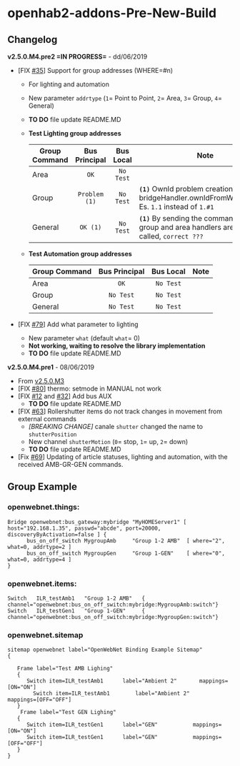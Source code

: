 # openhab2-addons-Pre-New-Build

## Changelog

**v2.5.0.M4.pre2 =IN PROGRESS=** - dd/06/2019

- [FIX [#35](https://github.com/mvalla/openhab2-addons/issues/35)] Support for group addresses (WHERE=#n)
   - For lighting and automation
   - New parameter `addrtype` (`1`= Point to Point, `2`= Area, `3`= Group, `4`= General)
   - **TO DO** file update README.MD
   
   - **Test Lighting group addresses**

     | Group Command | Bus Principal    | Bus Local      | Note                             | 
     | ------------- | :--------------: | :------------: | -------------------------------- |
     | Area          | `OK`             | `No Test`      |                                  |
     | Group         | `Problem (1)`  | `No Test`      | **`(1)`** OwnId problem creation, see bridgeHandler.ownIdFromWhoWhere(). Es. `1.1` instead of `1.#1`       |
     | General       | `OK (1)`       | `No Test`      | **`(1)`** By sending the command, the group and area handlers are also called, `correct ???`                                  |

   - **Test Automation group addresses**

     | Group Command | Bus Principal    | Bus Local      | Note                             | 
     | ------------- | :--------------: | :------------: | -------------------------------- |
     | Area          | `OK`             | `No Test`      |                                  |
     | Group         | `No Test`        | `No Test`      |                                  |
     | General       | `No Test`        | `No Test`      |                                  |

- [FIX [#79](https://github.com/mvalla/openhab2-addons/issues/79)] Add what parameter to lighting
   - New parameter `what` (default `what`= 0)  
   - **Not working, waiting to resolve the library implementation**
   - **TO DO** file update README.MD

**v2.5.0.M4.pre1** - 08/06/2019

- From [v2.5.0.M3](https://github.com/mvalla/openhab2-addons/blob/openwebnet/bundles/org.openhab.binding.openwebnet/README_beta.md#changelog)
- [FIX [#80](https://github.com/mvalla/openhab2-addons/issues/80)] thermo: setmode in MANUAL not work
- [FIX [#12](https://github.com/mvalla/openhab2-addons/issues/12) and [#32](https://github.com/mvalla/openhab2-addons/issues/32)] Add bus AUX
   - **TO DO** file update README.MD
- [FIX [#63](https://github.com/mvalla/openhab2-addons/issues/63)] Rollershutter items do not track changes in movement from external commands
   - *[BREAKING CHANGE]* canale `shutter` changed the name to `shutterPosition`
   - New channel `shutterMotion` (`0`= stop, `1`= up, `2`= down) 
   - **TO DO** file update README.MD
- [Fix [#69](https://github.com/mvalla/openhab2-addons/issues/69)] Updating of article statuses, lighting and automation, with the received AMB-GR-GEN commands.



## Group Example

### openwebnet.things:

```xtend
Bridge openwebnet:bus_gateway:mybridge "MyHOMEServer1" [ host="192.168.1.35", passwd="abcde", port=20000, discoveryByActivation=false ] {  
      bus_on_off_switch MygroupAmb     "Group 1-2 AMB"	[ where="2", what=0, addrtype=2 ]
      bus_on_off_switch MygroupGen     "Group 1-GEN"  	[ where="0", what=0, addrtype=4 ]
}
``` 

### openwebnet.items:

```xtend
Switch   ILR_testAmb1   "Group 1-2 AMB"   { channel="openwebnet:bus_on_off_switch:mybridge:MygroupAmb:switch"}
Switch   ILR_testGen1   "Group 1-GEN"     { channel="openwebnet:bus_on_off_switch:mybridge:MygroupGen:switch"}

```

### openwebnet.sitemap

```xtend
sitemap openwebnet label="OpenWebNet Binding Example Sitemap"
{

   Frame label="Test AMB Lighing" 
   {     
      Switch item=ILR_testAmb1 		label="Ambient 2"		mappings=[ON="ON"]
		Switch item=ILR_testAmb1 		label="Ambient 2"		mappings=[OFF="OFF"]		   
   }
	Frame label="Test GEN Lighing"
   {
      Switch item=ILR_testGen1 		label="GEN"		      mappings=[ON="ON"]
      Switch item=ILR_testGen1 		label="GEN"		      mappings=[OFF="OFF"]		
   }
}

```
